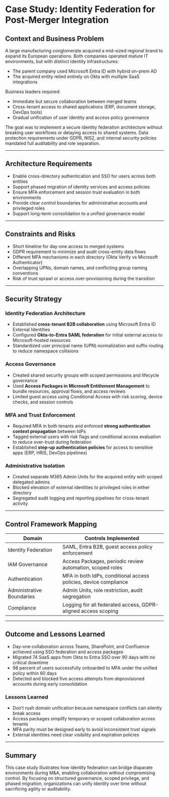 # Case Study: Identity Federation for Post-Merger Integration

## Context and Business Problem
A large manufacturing conglomerate acquired a mid-sized regional brand to expand its European operations. Both companies operated mature IT environments, but with distinct identity infrastructures:
- The parent company used Microsoft Entra ID with hybrid on-prem AD
- The acquired entity relied entirely on Okta with multiple SaaS integrations

Business leaders required:
- Immediate but secure collaboration between merged teams
- Cross-tenant access to shared applications (ERP, document storage, DevOps tools)
- Gradual unification of user identity and access policy governance

The goal was to implement a secure identity federation architecture without breaking user workflows or delaying access to shared systems. Data protection requirements under GDPR, NIS2, and internal security policies mandated full auditability and role separation.

---

## Architecture Requirements
- Enable cross-directory authentication and SSO for users across both entities
- Support phased migration of identity services and access policies
- Ensure MFA enforcement and session trust evaluation in both environments
- Provide clear control boundaries for administrative accounts and privileged roles
- Support long-term consolidation to a unified governance model

---

## Constraints and Risks
- Short timeline for day-one access to merged systems
- GDPR requirement to minimize and audit cross-entity data flows
- Different MFA mechanisms in each directory (Okta Verify vs Microsoft Authenticator)
- Overlapping UPNs, domain names, and conflicting group naming conventions
- Risk of trust sprawl or access over-provisioning during the transition

---

## Security Strategy

### Identity Federation Architecture
- Established **cross-tenant B2B collaboration** using Microsoft Entra ID External Identities
- Configured **Okta-to-Entra SAML federation** for initial external access to Microsoft-hosted resources
- Standardized user principal name (UPN) normalization and suffix routing to reduce namespace collisions

### Access Governance
- Created shared security groups with scoped permissions and lifecycle governance
- Used **Access Packages in Microsoft Entitlement Management** to bundle resources, approval flows, and access reviews
- Limited guest access using Conditional Access with risk scoring, device checks, and session controls

### MFA and Trust Enforcement
- Required MFA in both tenants and enforced **strong authentication context propagation** between IdPs
- Tagged external users with risk flags and conditional access evaluation to reduce over-trust during federation
- Established **step-up authentication policies** for access to sensitive apps (ERP, HRIS, DevOps pipelines)

### Administrative Isolation
- Created separate M365 Admin Units for the acquired entity with scoped delegated admins
- Blocked elevation of external identities to privileged roles in either directory
- Segregated audit logging and reporting pipelines for cross-tenant activity

---

## Control Framework Mapping

| Domain | Controls Implemented |
|--------|----------------------|
| Identity Federation | SAML, Entra B2B, guest access policy enforcement |
| IAM Governance | Access Packages, periodic review automation, scoped roles |
| Authentication | MFA in both IdPs, conditional access policies, device compliance |
| Administrative Boundaries | Admin Units, role restriction, audit segregation |
| Compliance | Logging for all federated access, GDPR-aligned access scoping |

---

## Outcome and Lessons Learned

- Day-one collaboration across Teams, SharePoint, and Confluence achieved using SSO federation and access packages
- Migrated 74 SaaS apps from Okta to Entra SSO over 90 days with no critical downtime
- 98 percent of users successfully onboarded to MFA under the unified policy within 60 days
- Detected and blocked five access attempts from deprovisioned accounts during early consolidation

### Lessons Learned
- Don’t rush domain unification because namespace conflicts can silently break access
- Access packages simplify temporary or scoped collaboration across tenants
- MFA parity must be designed early to avoid inconsistent trust signals
- External identities need clear visibility and expiration policies

---

## Summary
This case study illustrates how identity federation can bridge disparate environments during M&A, enabling collaboration without compromising control. By focusing on structured governance, scoped privilege, and phased migration, organizations can unify identity over time without sacrificing agility or auditability.

